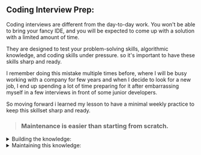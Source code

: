 ## Coding Interview Prep:
Coding interviews are different from the day-to-day work. You won't be able to bring your fancy IDE, and you will be expected to come up with a solution with a limited amount of time.

They are designed to test your problem-solving skills, algorithmic knowledge, and coding skills under pressure. so it's important to have these skills sharp and ready.

I remember doing this mistake multiple times before, where I will be busy working with a company for few years and when I decide to look for a new job, I end up spending a lot of time preparing for it after embarrassing myself in a few interviews in front of some junior developers.

So moving forward i learned my lesson to have a minimal weekly practice to keep this skillset sharp and ready.

> ### Maintenance is easier than starting from scratch.

<details>
<summary>Building the knowledge:</summary>

### The Basics: 
First thing first, you need to have a good understanding of the basics (Algorithm, and Data Structures).
I like to follow LeetCode Roadmap when studying these basics:

<img src="imgs/leetcode-prep-roadmap.png" width="495" height="658">

* Phase 1:
  * Arrays 101: https://leetcode.com/explore/learn/card/fun-with-arrays/
  * Linked List: https://leetcode.com/explore/learn/card/linked-list/
* Phase 2: 
  * Arrays and Strings: https://leetcode.com/explore/learn/card/array-and-string/
  * Queue and Stack: https://leetcode.com/explore/learn/card/queue-stack/
  * Heap: https://leetcode.com/explore/learn/card/heap/
  * Binary Search: https://leetcode.com/explore/learn/card/binary-search/
  * Hash Table: https://leetcode.com/explore/learn/card/hash-table/
  * Recursion I: https://leetcode.com/explore/learn/card/recursion-i/
  * Binary Tree: https://leetcode.com/explore/learn/card/data-structure-tree/
* Phase 3:
  * Recursion II: https://leetcode.com/explore/learn/card/recursion-ii/
  * Trie: https://leetcode.com/explore/learn/card/trie/
  * N-ary Tree: https://leetcode.com/explore/learn/card/n-ary-tree/
  * Binary Search Tree: https://leetcode.com/explore/learn/card/introduction-to-data-structure-binary-search-tree/
* Phase 4:
  * Dynamic Programming: https://leetcode.com/explore/learn/card/dynamic-programming/
  * Graph: https://leetcode.com/explore/learn/card/graph/
* Phase 5:
  * Sorting: https://leetcode.com/explore/learn/card/sorting/
  * Bit Manipulation: https://leetcode.com/explore/learn/card/bit-manipulation/

### The Practice:
After mastering the basics, you need to start practicing. I really liked the idea of this [article](https://interviewnoodle.com/top-leetcode-patterns-for-faang-coding-interviews-bdbe8766534c) where it mentions focusing on the most common patterns that are used in coding interviews.

I found two resources that where helpful to practice these patterns:
* Grokking the coding interview Patterns in Python: https://www.educative.io/courses/grokking-coding-interview-patterns-python
* A hand picked 200 problems from AlgoExpert: https://www.algoexpert.io/questions

</details>
<details>
<summary>Maintaining this knowledge:</summary>

My recommendation is to simplify the maintenance practice so you can do it weekly without feeling overwhelmed or spending so much overhead time searching for the right problems to solve.

* Leet code has a weekly and bi-weekly contests: https://leetcode.com/contest
* Advent of Code, every December has a series of puzzles increase in difficulty from day 1 to 25: https://adventofcode.com/

Block on your calendar the time to do the weekly practice, and make it a habit. 

</details>